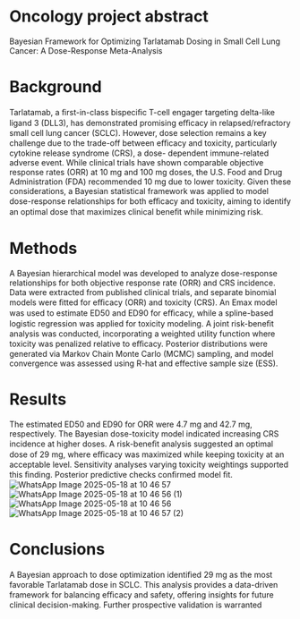 # Oncology project abstract
Bayesian Framework for Optimizing Tarlatamab Dosing in Small Cell Lung Cancer: A Dose-Response Meta-Analysis  
# Background
Tarlatamab, a ﬁrst-in-class bispeciﬁc T-cell engager targeting delta-like ligand 3 (DLL3), has demonstrated promising eﬃcacy in relapsed/refractory small cell lung cancer (SCLC). However, dose selection remains a key challenge due to the trade-off between eﬃcacy and toxicity, particularly cytokine release syndrome (CRS), a dose- dependent immune-related adverse event. While clinical trials have shown comparable objective response rates (ORR) at 10 mg and 100 mg doses, the U.S. Food and Drug Administration (FDA) recommended 10 mg due to lower toxicity. Given these considerations, a Bayesian statistical framework was applied to model dose-response relationships for both eﬃcacy and toxicity, aiming to identify an optimal dose that maximizes clinical beneﬁt while minimizing risk.

# Methods
A Bayesian hierarchical model was developed to analyze dose-response relationships for both objective response rate (ORR) and CRS incidence. Data were extracted from published clinical trials, and separate binomial models were ﬁtted for eﬃcacy (ORR) and toxicity (CRS). An Emax model was used to estimate ED50 and ED90 for eﬃcacy, while a spline-based logistic regression was applied for toxicity modeling. A joint risk-beneﬁt analysis was conducted, incorporating a weighted utility function where toxicity was penalized relative to eﬃcacy. Posterior distributions were generated via Markov Chain Monte Carlo (MCMC) sampling, and model convergence was assessed using R-hat and effective sample size (ESS).

# Results
The estimated ED50 and ED90 for ORR were 4.7 mg and 42.7 mg, respectively. The Bayesian dose-toxicity model indicated increasing CRS incidence at higher doses. A risk-beneﬁt analysis suggested an optimal dose of 29 mg, where eﬃcacy was maximized while keeping toxicity at an acceptable level. Sensitivity analyses varying toxicity weightings supported this ﬁnding. Posterior predictive checks conﬁrmed model ﬁt.
![WhatsApp Image 2025-05-18 at 10 46 57](https://github.com/user-attachments/assets/a3c87d96-9af9-4dc5-9574-3379f743fbd5)
![WhatsApp Image 2025-05-18 at 10 46 56 (1)](https://github.com/user-attachments/assets/89cf01dd-d6b0-475f-8f86-4d7c6bb570dd)
![WhatsApp Image 2025-05-18 at 10 46 56](https://github.com/user-attachments/assets/4f07bead-6869-452d-a068-c733d1400b07)
![WhatsApp Image 2025-05-18 at 10 46 57 (2)](https://github.com/user-attachments/assets/8566c834-fd3f-4ad7-80b6-ee6167580119)

# Conclusions
A Bayesian approach to dose optimization identiﬁed 29 mg as the most favorable Tarlatamab dose in SCLC. This analysis provides a data-driven framework for balancing eﬃcacy and safety, offering insights for future clinical decision-making. Further prospective validation is warranted
